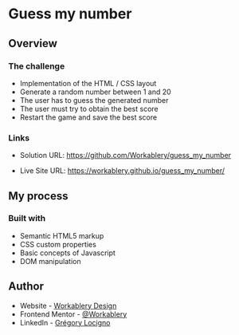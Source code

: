 # Guess my number

## Overview

### The challenge

- Implementation of the HTML / CSS layout
- Generate a random number between 1 and 20
- The user has to guess the generated number
- The user must try to obtain the best score
- Restart the game and save the best score

### Links

- Solution URL: https://github.com/Workablery/guess_my_number

- Live Site URL: https://workablery.github.io/guess_my_number/

## My process

### Built with

- Semantic HTML5 markup
- CSS custom properties
- Basic concepts of Javascript
- DOM manipulation

## Author

- Website - [Workablery Design](https://github.com/Workablery)
- Frontend Mentor - [@Workablery](https://www.frontendmentor.io/profile/Workablery)
- LinkedIn - [Grégory Locigno](https://www.linkedin.com/in/greglocigno/)
